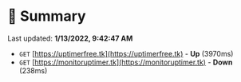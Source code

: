 # 📖 Summary
Last updated: **1/13/2022, 9:42:47 AM**

- `GET` [https://uptimerfree.tk](https://uptimerfree.tk) - **Up** (3970ms)
- `GET` [https://monitoruptimer.tk](https://monitoruptimer.tk) - **Down** (238ms)
